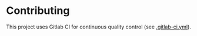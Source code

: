 # Contributing

This project uses Gitlab CI for continuous quality control (see [.gitlab-ci.yml](.gitlab-ci.yml)).